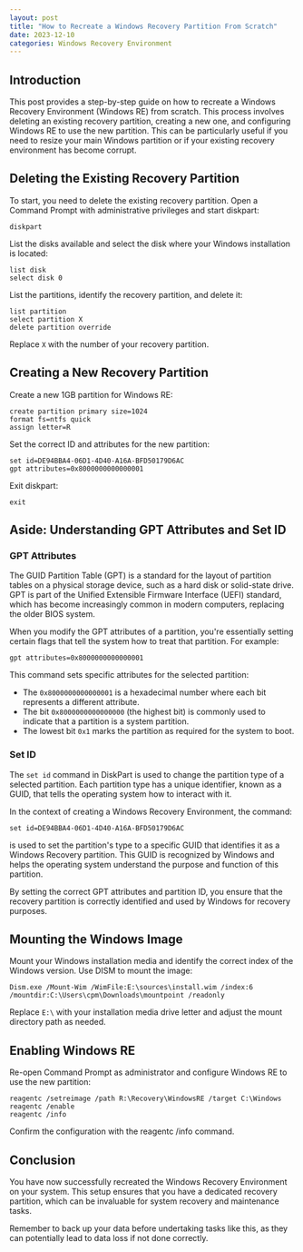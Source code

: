 ```yaml
---
layout: post
title: "How to Recreate a Windows Recovery Partition From Scratch"
date: 2023-12-10
categories: Windows Recovery Environment
---
```


## Introduction

This post provides a step-by-step guide on how to recreate a Windows Recovery Environment (Windows RE) from scratch. This process involves deleting an existing recovery partition, creating a new one, and configuring Windows RE to use the new partition. This can be particularly useful if you need to resize your main Windows partition or if your existing recovery environment has become corrupt.

## Deleting the Existing Recovery Partition

To start, you need to delete the existing recovery partition. Open a Command Prompt with administrative privileges and start diskpart:

```
diskpart
```

List the disks available and select the disk where your Windows installation is located:

```
list disk
select disk 0
```

List the partitions, identify the recovery partition, and delete it:

```
list partition
select partition X
delete partition override
```

Replace `X` with the number of your recovery partition.

## Creating a New Recovery Partition

Create a new 1GB partition for Windows RE:

```
create partition primary size=1024
format fs=ntfs quick
assign letter=R
```

Set the correct ID and attributes for the new partition:

```
set id=DE94BBA4-06D1-4D40-A16A-BFD50179D6AC
gpt attributes=0x8000000000000001
```

Exit diskpart:

```
exit
```

## Aside: Understanding GPT Attributes and Set ID

### GPT Attributes

The GUID Partition Table (GPT) is a standard for the layout of partition tables on a physical storage device, such as a hard disk or solid-state drive. GPT is part of the Unified Extensible Firmware Interface (UEFI) standard, which has become increasingly common in modern computers, replacing the older BIOS system.

When you modify the GPT attributes of a partition, you're essentially setting certain flags that tell the system how to treat that partition. For example:

```
gpt attributes=0x8000000000000001
```

This command sets specific attributes for the selected partition:

- The `0x8000000000000001` is a hexadecimal number where each bit represents a different attribute.
- The bit `0x8000000000000000` (the highest bit) is commonly used to indicate that a partition is a system partition.
- The lowest bit `0x1` marks the partition as required for the system to boot.

### Set ID

The `set id` command in DiskPart is used to change the partition type of a selected partition. Each partition type has a unique identifier, known as a GUID, that tells the operating system how to interact with it.

In the context of creating a Windows Recovery Environment, the command:

```
set id=DE94BBA4-06D1-4D40-A16A-BFD50179D6AC
```

is used to set the partition's type to a specific GUID that identifies it as a Windows Recovery partition. This GUID is recognized by Windows and helps the operating system understand the purpose and function of this partition.

By setting the correct GPT attributes and partition ID, you ensure that the recovery partition is correctly identified and used by Windows for recovery purposes.

## Mounting the Windows Image

Mount your Windows installation media and identify the correct index of the Windows version. Use DISM to mount the image:

```
Dism.exe /Mount-Wim /WimFile:E:\sources\install.wim /index:6 /mountdir:C:\Users\cpm\Downloads\mountpoint /readonly
```

Replace `E:\` with your installation media drive letter and adjust the mount directory path as needed.

## Enabling Windows RE

Re-open Command Prompt as administrator and configure Windows RE to use the new partition:

```
reagentc /setreimage /path R:\Recovery\WindowsRE /target C:\Windows
reagentc /enable
reagentc /info
```

Confirm the configuration with the reagentc /info command.

## Conclusion

You have now successfully recreated the Windows Recovery Environment on your system. This setup ensures that you have a dedicated recovery partition, which can be invaluable for system recovery and maintenance tasks.

Remember to back up your data before undertaking tasks like this, as they can potentially lead to data loss if not done correctly.
